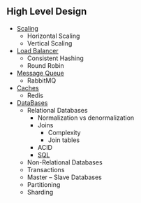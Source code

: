 ## High Level Design
+ [Scaling]()
  + Horizontal Scaling
  + Vertical Scaling
+ [Load Balancer]()
  + Consistent Hashing
  + Round Robin 
+ [Message Queue]()
  + RabbitMQ
+ [Caches]()
  + Redis
+ [DataBases]() 
  + Relational Databases
    + Normalization vs denormalization
    + Joins
      + Complexity
      + Join tables
    + ACID
    + [SQL]()
  + Non-Relational Databases
  + Transactions
  + Master – Slave Databases
  + Partitioning
  + Sharding
